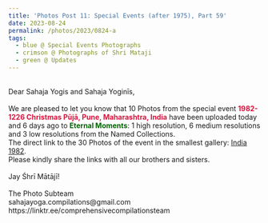 ```yaml
---
title: 'Photos Post 11: Special Events (after 1975), Part 59'
date: 2023-08-24
permalink: /photos/2023/0824-a
tags:
  - blue @ Special Events Photographs
  - crimson @ Photographs of Shri Mataji
  - green @ Updates
---
```


<p>
<br>
Dear Sahaja Yogis and Sahaja Yoginīs,<br>
<br>
We are pleased to let you know that 10 Photos from the special event <font color="Crimson"><b>1982-1226 Christmas Pūjā, Pune, Maharashtra, India</b></font> have been uploaded today and 6 days ago to <font color="DarkGreen"><b>Eternal Moments</b></font>: 1 high resolution, 6 medium resolutions and 3 low resolutions from the Named Collections.<br>
The direct link to the 30 Photos of the event in the smallest gallery: <a href="https://eternalmoments.smugmug.com/Countries/India/1982"> India 1982</a>.<br>
Please kindly share the links with all our brothers and sisters.<br>
<br>
Jay Śhrī Mātājī!<br>
<br>
The Photo Subteam<br>
sahajayoga.compilations@gmail.com<br>
https://linktr.ee/comprehensivecompilationsteam<br>
</p>